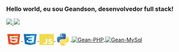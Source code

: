 ### Hello world, eu sou Geandson, desenvolvedor full stack!

<!--
**geandson14/geandson14** is a ✨ _special_ ✨ repository because its `README.md` (this file) appears on your GitHub profile.

Here are some ideas to get you started:

- 🔭 I’m currently working on ...
- 🌱 I’m currently learning ...
- 👯 I’m looking to collaborate on ...
- 🤔 I’m looking for help with ...
- 💬 Ask me about ...
- 📫 How to reach me: ...
- 😄 Pronouns: ...
- ⚡ Fun fact: ...
-->
<div align="center" style="display: flex;">
  <a href="https://github.com/geandson14">
  <img height="180em" src="https://github-readme-stats.vercel.app/api?username=geandson14&show_icons=true&theme=tokyonight&include_all_commits=true&count_private=true"/>
  <img height="180em" src="https://github-readme-stats.vercel.app/api/top-langs/?username=geandson14&layout=compact&langs_count=7&theme=tokyonight"/>
</div>
<div style="display: inline_block"><br>
  <img align="center" alt="Gean-HTML" height="30" width="40" src="https://raw.githubusercontent.com/devicons/devicon/master/icons/html5/html5-original.svg">
  <img align="center" alt="Gean-CSS" height="30" width="40" src="https://raw.githubusercontent.com/devicons/devicon/master/icons/css3/css3-original.svg">
  <img align="center" alt="Gean-Js" height="30" width="40" src="https://raw.githubusercontent.com/devicons/devicon/master/icons/javascript/javascript-plain.svg">
  <img align="center" alt="Gean-Python" height="40" width="40" src="https://raw.githubusercontent.com/devicons/devicon/master/icons/python/python-original.svg">
  <img align="center" alt="Gean-PHP" height="70" width="50" src="https://cdn.jsdelivr.net/gh/devicons/devicon/icons/php/php-original.svg"/>
  <img align="center" alt="Gean-MySql" height="70" width="50" src="https://cdn.jsdelivr.net/gh/devicons/devicon/icons/mysql/mysql-original-wordmark.svg" />
</div>
